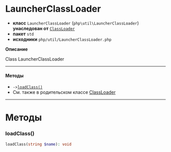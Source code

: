 # LauncherClassLoader

- **класс** `LauncherClassLoader` (`php\util\LauncherClassLoader`) **унаследован от** [`ClassLoader`](https://github.com/jphp-compiler/jphp/blob/master/jphp-runtime/api-docs/classes/php/lang/ClassLoader.ru.md)
- **пакет** `std`
- **исходники** `php/util/LauncherClassLoader.php`

**Описание**

Class LauncherClassLoader

---

#### Методы

- `->`[`loadClass()`](#method-loadclass)
- См. также в родительском классе [ClassLoader](https://github.com/jphp-compiler/jphp/blob/master/jphp-runtime/api-docs/classes/php/lang/ClassLoader.ru.md)

---
# Методы

<a name="method-loadclass"></a>

### loadClass()
```php
loadClass(string $name): void
```